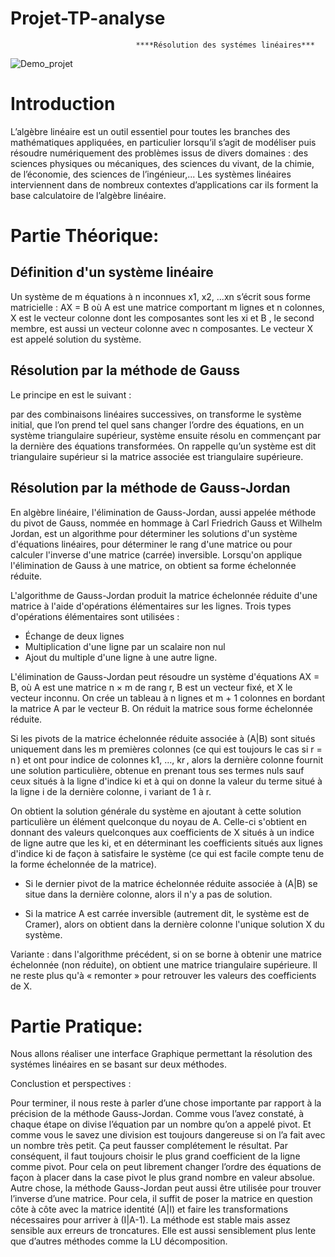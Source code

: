 # Projet-TP-analyse 
                                ****Résolution des systémes linéaires***

 
  
![Demo_projet](https://user-images.githubusercontent.com/57879341/103366327-a2c71900-4ac2-11eb-906a-6401b3320965.gif)

# Introduction 

L’algèbre linéaire est un outil essentiel pour toutes les branches des mathématiques appliquées,
en particulier lorsqu’il s’agit de modéliser puis résoudre numériquement des problèmes issus de
divers domaines : des sciences physiques ou mécaniques, des sciences du vivant, de la chimie, de
l’économie, des sciences de l’ingénieur,...
Les systèmes linéaires interviennent dans de nombreux contextes d’applications car ils forment
la base calculatoire de l’algèbre linéaire.




# Partie Théorique: 


## Définition d'un système linéaire 

Un système de m équations à n inconnues x1, x2, ...xn s’écrit sous forme matricielle : AX = B où A est une matrice comportant m lignes et n colonnes,
X est le vecteur colonne dont les composantes sont les xi et B , le second
membre, est aussi un vecteur colonne avec n composantes.
Le vecteur X est appelé solution du système.




## Résolution par la méthode de Gauss
Le principe en est le suivant : 

par des combinaisons linéaires successives, on
transforme le système initial, que l’on prend tel quel sans changer l’ordre
des équations, en un système triangulaire supérieur, système ensuite résolu
en commençant par la dernière des équations transformées.
On rappelle qu’un système est dit triangulaire supérieur si la matrice associée est triangulaire supérieure.



## Résolution par la  méthode de Gauss-Jordan

En algèbre linéaire, l'élimination de Gauss-Jordan, aussi appelée méthode du pivot de Gauss, nommée en hommage à Carl Friedrich Gauss et Wilhelm Jordan, est un algorithme pour déterminer les solutions d'un système d'équations linéaires, pour déterminer le rang d'une matrice ou pour calculer l'inverse d'une matrice (carrée) inversible. Lorsqu'on applique l'élimination de Gauss à une matrice, on obtient sa forme échelonnée réduite.


L'algorithme de Gauss-Jordan produit la matrice échelonnée réduite d'une matrice à l'aide d'opérations élémentaires sur les lignes. 
Trois types d'opérations élémentaires sont utilisées :

* Échange de deux lignes 
* Multiplication d'une ligne par un scalaire non nul 
* Ajout du multiple d'une ligne à une autre ligne.

L'élimination de Gauss-Jordan peut résoudre un système d'équations AX = B, où A est une matrice n × m de rang r, B est un vecteur fixé, et X le vecteur inconnu. On crée un tableau à n lignes et m + 1 colonnes en bordant la matrice A par le vecteur B. On réduit la matrice sous forme échelonnée réduite.

Si les pivots de la matrice échelonnée réduite associée à (A|B) sont situés uniquement dans les m premières colonnes (ce qui est toujours le cas si r = n ) et ont pour indice de colonnes k1, …, kr , alors la dernière colonne fournit une solution particulière, obtenue en prenant tous ses termes nuls sauf ceux situés à la ligne d'indice ki et à qui on donne la valeur du terme situé à la ligne i de la dernière colonne, i variant de 1 à r.

On obtient la solution générale du système en ajoutant à cette solution particulière un élément quelconque du noyau de A. Celle-ci s'obtient en donnant des valeurs quelconques aux coefficients de X situés à un indice de ligne autre que les ki, et en déterminant les coefficients situés aux lignes d'indice ki de façon à satisfaire le système (ce qui est facile compte tenu de la forme échelonnée de la matrice).

* Si le dernier pivot de la matrice échelonnée réduite associée à (A|B) se situe dans la dernière colonne, alors il n'y a pas de solution.

* Si la matrice A est carrée inversible (autrement dit, le système est de Cramer), alors on obtient dans la dernière colonne l'unique solution X du système.

Variante : dans l'algorithme précédent, si on se borne à obtenir une matrice échelonnée (non réduite), on obtient une matrice triangulaire supérieure. Il ne reste plus qu'à « remonter » pour retrouver les valeurs des coefficients de X.

# Partie Pratique: 

Nous allons réaliser une interface Graphique permettant la résolution des systémes linéaires en se basant sur deux méthodes.



Conclustion et perspectives :

Pour terminer, il nous reste à parler d’une chose importante par rapport à la précision de la méthode Gauss-Jordan. Comme vous l’avez constaté, à chaque étape on divise l’équation par un nombre qu’on a appelé pivot. Et comme vous le savez une division est toujours dangereuse si on l’a fait avec un nombre très petit. Ça peut fausser complétement le résultat. Par conséquent, il faut toujours choisir le plus grand coefficient de la ligne comme pivot. Pour cela on peut librement changer l’ordre des équations de façon à placer dans la case pivot le plus grand nombre en valeur absolue. Autre chose, la méthode Gauss-Jordan peut aussi être utilisée pour trouver l’inverse d’une matrice. Pour cela, il suffit de poser la matrice en question côte à côte avec la matrice identité (A|I) et faire les transformations nécessaires pour arriver à (I|A-1). La méthode est stable mais assez sensible aux erreurs de troncatures. Elle est aussi sensiblement plus lente que d’autres méthodes comme la LU décomposition.
